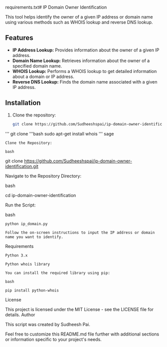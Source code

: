 requirements.txt# IP Domain Owner Identification

This tool helps identify the owner of a given IP address or domain name using various methods such as WHOIS lookup and reverse DNS lookup.

## Features

- **IP Address Lookup:** Provides information about the owner of a given IP address.
- **Domain Name Lookup:** Retrieves information about the owner of a specified domain name.
- **WHOIS Lookup:** Performs a WHOIS lookup to get detailed information about a domain or IP address.
- **Reverse DNS Lookup:** Finds the domain name associated with a given IP address.

## Installation

1. Clone the repository:

   ```bash
   git clone https://github.com/Sudheeshspai/ip-domain-owner-identification.git.IP oR DoMaIn 
'''
   git clone '''bash
       sudo apt-get install whois '''
   sage

    Clone the Repository:

    bash

git clone https://github.com/Sudheeshspai/ip-domain-owner-identification.git

Navigate to the Repository Directory:

bash

cd ip-domain-owner-identification

Run the Script:

bash

    python ip_domain.py

    Follow the on-screen instructions to input the IP address or domain name you want to identify.

Requirements

    Python 3.x

    Python whois library

    You can install the required library using pip:

    bash

    pip install python-whois

License

This project is licensed under the MIT License - see the LICENSE file for details.
Author

This script was created by Sudheesh Pai.

Feel free to customize this README.md file further with additional sections or information specific to your project's needs.

   
